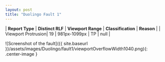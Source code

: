 ```yaml
---
layout: post
title: "Duolingo Fault 1"
---
```

| **Report Type** | **Distinct RLF** | **Viewport Range** | **Classification** | **Reason** |
| Viewport Protrusion| 19 | 981px-1099px | TP | null | 

![Screenshot of the fault]({{ site.baseurl }}/assets/images/Duolingo/fault1/viewportOverflowWidth1040.png){: .center-image }